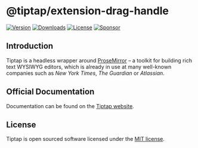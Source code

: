 # @tiptap/extension-drag-handle

[![Version](https://img.shields.io/npm/v/@tiptap/extension-drag-handle.svg?label=version)](https://www.npmjs.com/package/@tiptap/extension-drag-handle)
[![Downloads](https://img.shields.io/npm/dm/@tiptap/extension-drag-handle.svg)](https://npmcharts.com/compare/tiptap?minimal=true)
[![License](https://img.shields.io/npm/l/@tiptap/extension-drag-handle.svg)](https://www.npmjs.com/package/@tiptap/extension-drag-handle)
[![Sponsor](https://img.shields.io/static/v1?label=Sponsor&message=%E2%9D%A4&logo=GitHub)](https://github.com/sponsors/ueberdosis)

## Introduction

Tiptap is a headless wrapper around [ProseMirror](https://ProseMirror.net) – a toolkit for building rich text WYSIWYG editors, which is already in use at many well-known companies such as _New York Times_, _The Guardian_ or _Atlassian_.

## Official Documentation

Documentation can be found on the [Tiptap website](https://tiptap.dev).

## License

Tiptap is open sourced software licensed under the [MIT license](https://github.com/ueberdosis/tiptap/blob/main/LICENSE.md).
